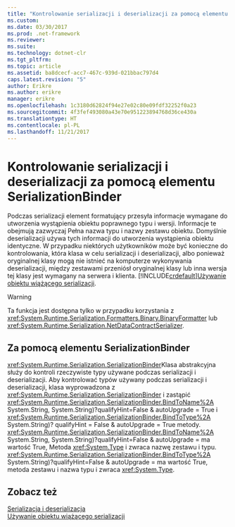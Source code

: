 ```yaml
---
title: "Kontrolowanie serializacji i deserializacji za pomocą elementu SerializationBinder"
ms.custom: 
ms.date: 03/30/2017
ms.prod: .net-framework
ms.reviewer: 
ms.suite: 
ms.technology: dotnet-clr
ms.tgt_pltfrm: 
ms.topic: article
ms.assetid: ba8dcecf-acc7-467c-939d-021bbac797d4
caps.latest.revision: "5"
author: Erikre
ms.author: erikre
manager: erikre
ms.openlocfilehash: 1c3180d62824f94e27e02c80e09fdf32252f0a23
ms.sourcegitcommit: 4f3fef493080a43e70e951223894768d36ce430a
ms.translationtype: HT
ms.contentlocale: pl-PL
ms.lasthandoff: 11/21/2017
---
```

# <a name="controlling-serialization-and-deserialization-with-serializationbinder"></a>Kontrolowanie serializacji i deserializacji za pomocą elementu SerializationBinder
Podczas serializacji element formatujący przesyła informacje wymagane do utworzenia wystąpienia obiektu poprawnego typu i wersji. Informacje te obejmują zazwyczaj Pełna nazwa typu i nazwy zestawu obiektu. Domyślnie deserializacji używa tych informacji do utworzenia wystąpienia obiektu identyczne. W przypadku niektórych użytkowników może być konieczne do kontrolowania, która klasa w celu serializacji i deserializacji, albo ponieważ oryginalnej klasy mogą nie istnieć na komputerze wykonywania deserializacji, między zestawami przeniósł oryginalnej klasy lub inna wersja tej klasy jest wymagany na serwera i klienta. [!INCLUDE[crdefault](../../../../includes/crdefault-md.md)][Używanie obiektu wiążącego serializacji](../../../../docs/framework/wcf/samples/usage-of-serialization-binder.md).  
  
> [!WARNING]
>  Ta funkcja jest dostępna tylko w przypadku korzystania z <xref:System.Runtime.Serialization.Formatters.Binary.BinaryFormatter> lub <xref:System.Runtime.Serialization.NetDataContractSerializer>.  
  
## <a name="using-serializationbinder"></a>Za pomocą elementu SerializationBinder  
 <xref:System.Runtime.Serialization.SerializationBinder>Klasa abstrakcyjna służy do kontroli rzeczywiste typy używane podczas serializacji i deserializacji. Aby kontrolować typów używany podczas serializacji i deserializacji, klasa wyprowadzona z <xref:System.Runtime.Serialization.SerializationBinder> i zastąpić <xref:System.Runtime.Serialization.SerializationBinder.BindToName%2A> System.String, System.String)?qualifyHint=False & autoUpgrade = True i <xref:System.Runtime.Serialization.SerializationBinder.BindToType%2A> System.String)? qualifyHint = False & autoUpgrade = True metody. <xref:System.Runtime.Serialization.SerializationBinder.BindToName%2A> System.String, System.String)?qualifyHint=False & autoUpgrade = ma wartość True, Metoda <xref:System.Type> i zwraca nazwę zestawu i typu. <xref:System.Runtime.Serialization.SerializationBinder.BindToType%2A> System.String)?qualifyHint=False & autoUpgrade = ma wartość True, metoda zestawu i nazwa typu i zwraca <xref:System.Type>.  
  
## <a name="see-also"></a>Zobacz też  
 [Serializacja i deserializacja](../../../../docs/framework/wcf/feature-details/serialization-and-deserialization.md)  
 [Używanie obiektu wiążącego serializacji](../../../../docs/framework/wcf/samples/usage-of-serialization-binder.md)
